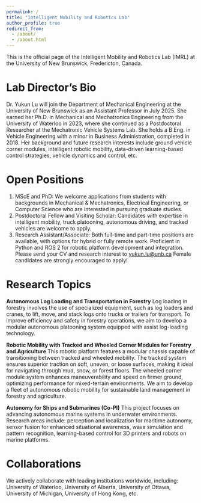 ```yaml
---
permalink: /
title: "Intelligent Mobility and Robotics Lab"
author_profile: true
redirect_from: 
  - /about/
  - /about.html
---
```


This is the official page of the Intelligent Mobility and Robotics Lab (IMRL) at the University of New Brunswick, Fredericton, Canada.

Lab Director’s Bio
======
Dr. Yukun Lu will join the Department of Mechanical Engineering at the University of New Brunswick as an Assistant Professor in July 2025. She earned her Ph.D. in Mechanical and Mechatronics Engineering from the University of Waterloo in 2023, where she continued as a Postdoctoral Researcher at the Mechatronic Vehicle Systems Lab. She holds a B.Eng. in Vehicle Engineering with a minor in Business Administration, completed in 2018. Her background and future research interests include ground vehicle corner modules, intelligent robotic mobility, data-driven learning-based control strategies, vehicle dynamics and control, etc.

Open Positions
======
1. MScE and PhD: We welcome applications from students with backgrounds in Mechanical & Mechatronics, Electrical Engineering, or Computer Science who are interested in pursuing graduate studies.
1. Postdoctoral Fellow and Visiting Scholar: Candidates with expertise in intelligent mobility, truck platooning, autonomous driving, and tracked vehicles are welcome to apply. 
1. Research Assistant/Associate: Both full-time and part-time positions are available, with options for hybrid or fully remote work. Proficient in Python and ROS 2 for robotic platform development and integration.
Please send your CV and research interest to yukun.lu@unb.ca
Female candidates are strongly encouraged to apply!

Research Topics
======
**Autonomous Log Loading and Transportation in Forestry**
Log loading in forestry involves the use of specialized equipment, such as log loaders and cranes, to lift, move, and stack logs onto trucks or trailers for transport. To improve efficiency and safety in forestry operations, we aim to develop a modular autonomous platooning system equipped with assist log-loading technology.

**Robotic Mobility with Tracked and Wheeled Corner Modules for Forestry and Agriculture**
This robotic platform features a modular chassis capable of transitioning between tracked and wheeled mobility. The tracked system ensures superior traction on soft, uneven, or loose surfaces, making it ideal for navigating through mud, snow, or forest floors. The wheeled corner module system enhances maneuverability and speed on firmer ground, optimizing performance for mixed-terrain environments. We aim to develop a fleet of autonomous robotic mobility for sustainable land management in forestry and agriculture. 

**Autonomy for Ships and Submarines (Co-PI)**
This project focuses on advancing autonomous marine systems in underwater environments. Research areas include: perception and localization for maritime autonomy, sensor fusion for enhanced situational awareness, wave simulation and pattern recognition, learning-based control for 3D printers and robots on marine platforms.


Collaborations 
======
We actively collaborate with leading institutions worldwide, including: University of Waterloo, University of Alberta, University of Ottawa, University of Michigan, University of Hong Kong, etc.

